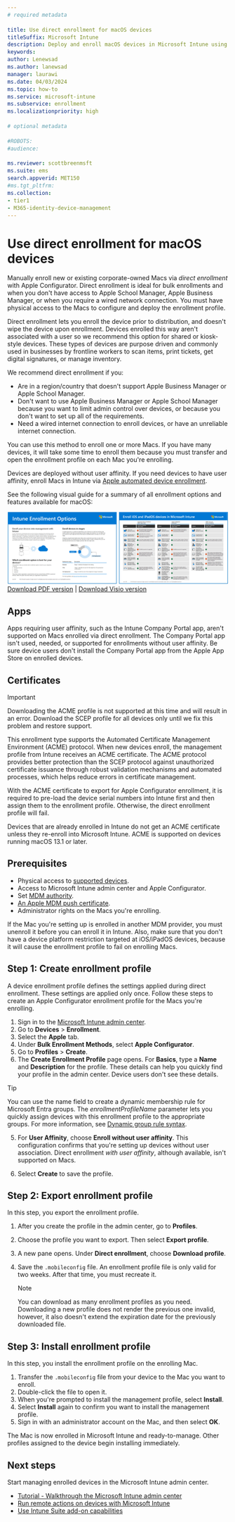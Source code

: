 ```yaml
---
# required metadata

title: Use direct enrollment for macOS devices
titleSuffix: Microsoft Intune
description: Deploy and enroll macOS devices in Microsoft Intune using direct enrollment with Apple Configurator.
keywords:
author: Lenewsad
ms.author: lanewsad
manager: laurawi
ms.date: 04/03/2024
ms.topic: how-to
ms.service: microsoft-intune
ms.subservice: enrollment
ms.localizationpriority: high

# optional metadata

#ROBOTS:
#audience:

ms.reviewer: scottbreenmsft
ms.suite: ems
search.appverid: MET150
#ms.tgt_pltfrm:
ms.collection:
- tier1
- M365-identity-device-management
---
```


# Use direct enrollment for macOS devices  

Manually enroll new or existing corporate-owned Macs via *direct enrollment* with Apple Configurator. Direct enrollment is ideal for bulk enrollments and when you don't have access to Apple School Manager, Apple Business Manager, or when you require a wired network connection. You must have physical access to the Macs to configure and deploy the enrollment profile. 

Direct enrollment lets you enroll the device prior to distribution, and doesn't wipe the device upon enrollment. Devices enrolled this way aren't associated with a user so we recommend this option for shared or kiosk-style devices. These types of devices are purpose driven and commonly used in businesses by frontline workers to scan items, print tickets, get digital signatures, or manage inventory.  

We recommend direct enrollment if you: 

- Are in a region/country that doesn't support Apple Business Manager or Apple School Manager. 
- Don't want to use Apple Business Manager or Apple School Manager because you want to limit admin control over devices, or because you don't want to set up all of the requirements. 
- Need a wired internet connection to enroll devices, or have an unreliable internet connection.   

You can use this method to enroll one or more Macs. If you have many devices, it will take some time to enroll them because you must transfer and open the enrollment profile on each Mac you're enrolling. 

Devices are deployed without user affinity. If you need devices to have user affinity, enroll Macs in Intune via [Apple automated device enrollment](device-enrollment-program-enroll-macos.md).  

See the following visual guide for a summary of all enrollment options and features available for macOS:    

[![A visual representation of Intune enrollment options by platform](../fundamentals/media/deployment-guide-enrollment/msft-intune-enrollment-options-thumb-landscape.png)](https://download.microsoft.com/download/e/6/2/e6233fdd-a956-4f77-93a5-1aa254ee2917/msft-intune-enrollment-options.pdf) <br/> [Download PDF version](https://download.microsoft.com/download/e/6/2/e6233fdd-a956-4f77-93a5-1aa254ee2917/msft-intune-enrollment-options.pdf) | [Download Visio version](https://download.microsoft.com/download/e/6/2/e6233fdd-a956-4f77-93a5-1aa254ee2917/msft-intune-enrollment-options.vsdx)  

## Apps 
Apps requiring user affinity, such as the Intune Company Portal app, aren't supported on Macs enrolled via direct enrollment. The Company Portal app isn't used, needed, or supported for enrollments without user affinity. Be sure device users don't install the Company Portal app from the Apple App Store on enrolled devices.  

## Certificates  
>[!IMPORTANT]
> Downloading the ACME profile is not supported at this time and will result in an error. Download the SCEP profile for all devices only until we fix this problem and restore support.  

This enrollment type supports the Automated Certificate Management Environment (ACME) protocol. When new devices enroll, the management profile from Intune receives an ACME certificate. The ACME protocol provides better protection than the SCEP protocol against unauthorized certificate issuance through robust validation mechanisms and automated processes, which helps reduce errors in certificate management.

With the ACME certificate to export for Apple Configurator enrollment, it is required to pre-load the device serial numbers into Intune first and then assign them to the enrollment profile. Otherwise, the direct enrollment profile will fail.

Devices that are already enrolled in Intune do not get an ACME certificate unless they re-enroll into Microsoft Intune. ACME is supported on devices running macOS 13.1 or later.   

## Prerequisites
   
- Physical access to [supported devices](../fundamentals/supported-devices-browsers.md#apple).  
- Access to Microsoft Intune admin center and Apple Configurator. 
- Set [MDM authority](../fundamentals/mdm-authority-set.md).   
- [An Apple MDM push certificate](apple-mdm-push-certificate-get.md).  
- Administrator rights on the Macs you're enrolling.  

If the Mac you're setting up is enrolled in another MDM provider, you must unenroll it before you can enroll it in Intune. Also, make sure that you don't have a device platform restriction targeted at iOS/iPadOS devices, because it will cause the enrollment profile to fail on enrolling Macs.  

## Step 1: Create enrollment profile 

A device enrollment profile defines the settings applied during direct enrollment. These settings are applied only once. Follow these steps to create an Apple Configurator enrollment profile for the Macs you're enrolling.  

1. Sign in to the [Microsoft Intune admin center](https://go.microsoft.com/fwlink/?linkid=2109431). 
1. Go to **Devices** > **Enrollment**.  
1. Select the **Apple** tab.  
1. Under **Bulk Enrollment Methods**, select **Apple Configurator**.  
1. Go to **Profiles** > **Create**.      
5. The **Create Enrollment Profile** page opens. For **Basics**, type a **Name** and **Description** for the profile. These details can help you quickly find your profile in the admin center. Device users don't see these details.  

  > [!TIP] 
  > You can use the name field to create a dynamic membership rule for Microsoft Entra groups. The *enrollmentProfileName* parameter lets you quickly assign devices with this enrollment profile to the appropriate groups. For more information, see [Dynamic group rule syntax](/azure/active-directory/enterprise-users/groups-dynamic-membership#rules-for-devices).  

5. For **User Affinity**, choose **Enroll without user affinity**. This configuration confirms that you're setting up devices without user association. Direct enrollment *with user affinity*, although available, isn't supported on Macs.   

6. Select **Create** to save the profile.  

## Step 2: Export enrollment profile  
In this step, you export the enrollment profile.    

1. After you create the profile in the admin center, go to **Profiles**.  
1. Choose the profile you want to export. Then select **Export profile**.  
1. A new pane opens. Under **Direct enrollment**, choose **Download profile**.
1. Save the `.mobileconfig` file.  An enrollment profile file is only valid for two weeks. After that time, you must recreate it.  

     > [!NOTE]
     > You can download as many enrollment profiles as you need. Downloading a new profile does not render the previous one invalid, however, it also doesn't extend the expiration date for the previously downloaded file. 

## Step 3: Install enrollment profile    
In this step, you install the enrollment profile on the enrolling Mac. 

1. Transfer the `.mobileconfig` file from your device to the Mac you want to enroll.   
1. Double-click the file to open it.  
1. When you're prompted to install the management profile, select **Install**. 
1. Select **Install** again to confirm you want to install the management profile.  
1. Sign in with an administrator account on the Mac, and then select **OK**.  

The Mac is now enrolled in Microsoft Intune and ready-to-manage. Other profiles assigned to the device begin installing immediately.  

## Next steps  

Start managing enrolled devices in the Microsoft Intune admin center.  

- [Tutorial - Walkthrough the Microsoft Intune admin center](../fundamentals/tutorial-walkthrough-endpoint-manager.md)   
- [Run remote actions on devices with Microsoft Intune](../remote-actions/device-management.md)     
- [Use Intune Suite add-on capabilities](../fundamentals/intune-add-ons.md)  

